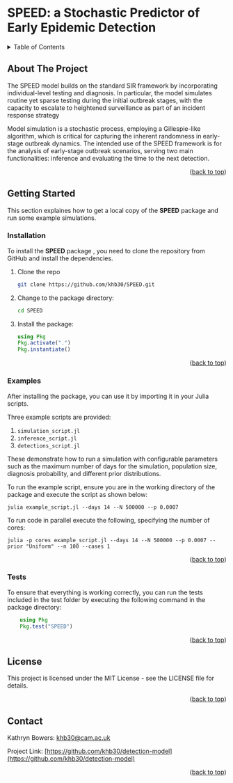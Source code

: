 # SPEED: a Stochastic Predictor of Early Epidemic Detection

<!-- TABLE OF CONTENTS -->
<details>
  <summary>Table of Contents</summary>
  <ol>
    <li><a href="#about-the-project">About The Project</a></li>
    <li>
      <a href="#getting-started">Getting Started</a>
      <ul>
        <li><a href="#installation">Installation</a></li>
        <li><a href="#examples">Examples</a></li>
        <li><a href="#tests">Tests</a></li>
      </ul>
    </li>
    <li><a href="#license">License</a></li>
    <li><a href="#contact">Contact</a></li>
  </ol>
</details>

## About The Project

The SPEED model builds on the standard SIR framework by incorporating individual-level testing and diagnosis.
In particular, the model simulates routine yet sparse testing during the initial outbreak stages, with the capacity to escalate to heightened surveillance as part of an incident response strategy

Model simulation is a stochastic process, employing a Gillespie-like algorithm, which is critical for capturing the inherent randomness in early-stage outbreak dynamics.
The intended use of the SPEED framework is for the analysis of early-stage outbreak scenarios, serving two main functionalities: inference and evaluating the time to the next detection.

<p align="right">(<a href="#speed-a-stochastic-predictor-of-early-epidemic-detection">back to top</a>)</p>

## Getting Started

This section explaines how to get a local copy of the **SPEED** package and run some example simulations.

### Installation

To install the **SPEED** package , you need to clone the repository from GitHub and install the dependencies.

1. Clone the repo
   ```sh
   git clone https://github.com/khb30/SPEED.git
   ```
2. Change to the package directory:
    ```sh
    cd SPEED
    ```

3. Install the package:
    ```julia
    using Pkg
    Pkg.activate(".")
    Pkg.instantiate()
    ```

<p align="right">(<a href="#speed-a-stochastic-predictor-of-early-epidemic-detection">back to top</a>)</p>

### Examples

After installing the package, you can use it by importing it in your Julia scripts.

Three example scripts are provided:

1. `simulation_script.jl`
2. `inference_script.jl`
3. `detections_script.jl`
 
These demonstrate how to run a simulation with configurable parameters such as the maximum number of days for the simulation, population size, diagnosis probability, and different prior distributions.

To run the example script, ensure you are in the working directory of the package and execute the script as shown below:

`julia example_script.jl --days 14 --N 500000 --p 0.0007`

To run code in parallel execute the following, specifying the number of cores:

`julia -p cores example_script.jl --days 14 --N 500000 --p 0.0007 --prior "Uniform" --n 100 --cases 1`

<p align="right">(<a href="#speed-a-stochastic-predictor-of-early-epidemic-detection">back to top</a>)</p>

### Tests

To ensure that everything is working correctly, you can run the tests included in the test folder by executing the following command in the package directory:

```julia
    using Pkg
    Pkg.test("SPEED")
```

<p align="right">(<a href="#speed-a-stochastic-predictor-of-early-epidemic-detection">back to top</a>)</p>

## License

This project is licensed under the MIT License - see the LICENSE file for details.

<p align="right">(<a href="#speed-a-stochastic-predictor-of-early-epidemic-detection">back to top</a>)</p>

## Contact

Kathryn Bowers: khb30@cam.ac.uk

Project Link: [https://github.com/khb30/detection-model](https://github.com/khb30/detection-model)

<p align="right">(<a href="#speed-a-stochastic-predictor-of-early-epidemic-detection">back to top</a>)</p>
